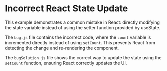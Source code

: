 # Incorrect React State Update
This example demonstrates a common mistake in React: directly modifying the state variable instead of using the setter function provided by useState.

The `bug.js` file contains the incorrect code, where the `count` variable is incremented directly instead of using `setCount`. This prevents React from detecting the change and re-rendering the component.

The `bugSolution.js` file shows the correct way to update the state using the `setCount` function, ensuring React correctly updates the UI.